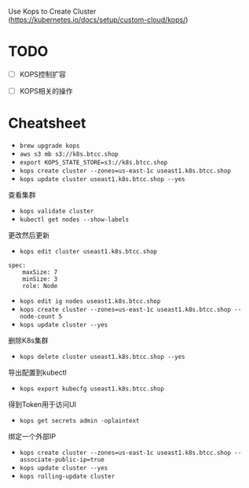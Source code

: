 Use Kops to Create Cluster  
(https://kubernetes.io/docs/setup/custom-cloud/kops/)

# TODO

- [ ] KOPS控制扩容
- [ ] KOPS相关的操作


# Cheatsheet

* `brew upgrade kops`
* `aws s3 mb s3://k8s.btcc.shop`
* `export KOPS_STATE_STORE=s3://k8s.btcc.shop`
* `kops create cluster --zones=us-east-1c useast1.k8s.btcc.shop`
* `kops update cluster useast1.k8s.btcc.shop --yes`

查看集群
* `kops validate cluster` 
* `kubectl get nodes --show-labels`

更改然后更新
* `kops edit cluster useast1.k8s.btcc.shop`
```
spec:
    maxSize: 7
    minSize: 3
    role: Node 
```

* `kops edit ig nodes useast1.k8s.btcc.shop`
* `kops create cluster --zones=us-east-1c useast1.k8s.btcc.shop --node-count 5`
* `kops update cluster --yes`

删除K8s集群
* `kops delete cluster useast1.k8s.btcc.shop --yes`

导出配置到kubectl
* `kops export kubecfg useast1.k8s.btcc.shop`

得到Token用于访问UI
* `kops get secrets admin -oplaintext`

绑定一个外部IP
* `kops create cluster --zones=us-east-1c useast1.k8s.btcc.shop --associate-public-ip=true`
* `kops update cluster --yes`
* `kops rolling-update cluster`
